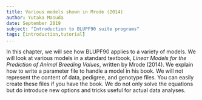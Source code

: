 ```yaml
---
title: Various models shown in Mrode (2014)
author: Yutaka Masuda
date: September 2019
subject: "Introduction to BLUPF90 suite programs"
tags: [introduction,tutorial]
...
```


In this chapter, we will see how BLUPF90 applies to a variety of models. We will look at various
models in a standard textbook, *Linear Models for the Prediction of Animal Breeding Values*, written by Mrode (2014).
We explain how to write a parameter file to handle a model in his book.
We will not represent the content of data, pedigree, and genotype files.
You can easily create these files if you have the book.
We do not only solve the equations but do introduce new options and tricks useful for actual data analyses.
